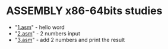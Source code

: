 # ASSEMBLY x86-64bits studies

- "[1.asm](1.asm)" - hello word
- "[2.asm](2.asm)" - 2 numbers input
- "[3.asm](3.asm)" - add 2 numbers and print the result